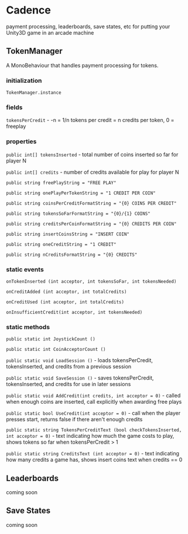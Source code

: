 # Cadence
payment processing, leaderboards, save states, etc for putting your Unity3D game in an arcade machine

## TokenManager
A MonoBehaviour that handles payment processing for tokens.

### initialization
`TokenManager.instance`

### fields
`tokensPerCredit` - -n = 1/n tokens per credit = n credits per token, 0 = freeplay

### properties
`public int[] tokensInserted` - total number of coins inserted so far for player N

`public int[] credits` - number of credits available for play for player N

`public string freePlayString = "FREE PLAY"`

`public string onePlayPerTokenString = "1 CREDIT PER COIN"`

`public string coinsPerCreditFormatString = "{0} COINS PER CREDIT"`

`public string tokensSoFarFormatString = "{0}/{1} COINS"`

`public string creditsPerCoinFormatString = "{0} CREDITS PER COIN"`

`public string insertCoinsString = "INSERT COIN"`

`public string oneCreditString = "1 CREDIT"`

`public string nCreditsFormatString = "{0} CREDITS"`


### static events
`onTokenInserted (int acceptor, int tokensSoFar, int tokensNeeded)`

`onCreditAdded (int acceptor, int totalCredits)`

`onCreditUsed (int acceptor, int totalCredits)`

`onInsufficientCredit(int acceptor, int tokensNeeded)`


### static methods
`public static int JoystickCount ()`

`public static int CoinAcceptorCount ()`

`public static void LoadSession ()` - loads tokensPerCredit, tokensInserted, and credits from a previous session

`public static void SaveSession ()` - saves tokensPerCredit, tokensInserted, and credits for use in later 
sessions

`public static void AddCredit(int credits, int acceptor = 0)` - called when enough coins are inserted, call 
explicitly when awarding free plays

`public static bool UseCredit(int acceptor = 0)` - call when the player presses start, returns false if there 
aren't enough credits

`public static string TokensPerCreditText (bool checkTokensInserted, int acceptor = 0)` - text indicating how much the game costs to play, shows tokens so far when tokensPerCredit > 1

`public static string CreditsText (int acceptor = 0)` - text indicating how many credits a game has, shows insert coins text when credits == 0

## Leaderboards
coming soon

## Save States
coming soon